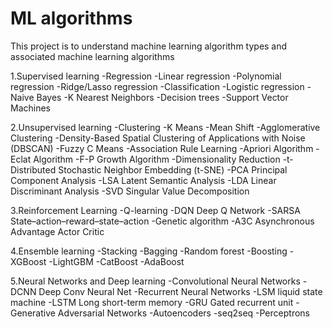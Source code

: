 # ML algorithms

This project is to understand machine learning algorithm types and associated machine learning algorithms

1.Supervised learning
  -Regression
   -Linear regression
   -Polynomial regression
   -Ridge/Lasso regression
  -Classification
   -Logistic regression
   -Naive Bayes
   -K Nearest Neighbors
   -Decision trees
  -Support Vector Machines

2.Unsupervised learning
  -Clustering
   -K Means
   -Mean Shift
   -Agglomerative Clustering
   -Density-Based Spatial Clustering of Applications with Noise (DBSCAN)
   -Fuzzy C Means
  -Association Rule Learning
   -Apriori Algorithm
   -Eclat Algorithm
   -F-P Growth Algorithm
  -Dimensionality Reduction
   -t-Distributed Stochastic Neighbor Embedding (t-SNE)
   -PCA Principal Component Analysis
   -LSA Latent Semantic Analysis
   -LDA Linear Discriminant Analysis
   -SVD Singular Value Decomposition

3.Reinforcement Learning
  -Q-learning
  -DQN Deep Q Network 
  -SARSA State–action–reward–state–action
  -Genetic algorithm
  -A3C Asynchronous Advantage Actor Critic

4.Ensemble learning
  -Stacking
  -Bagging
   -Random forest
  -Boosting
   -XGBoost
   -LightGBM
   -CatBoost
   -AdaBoost

5.Neural Networks and Deep learning
  -Convolutional Neural Networks
   -DCNN Deep Conv Neural Net
  -Recurrent Neural Networks 
   -LSM liquid state machine 
   -LSTM Long short-term memory
   -GRU Gated recurrent unit
  -Generative Adversarial Networks
  -Autoencoders
   -seq2seq
  -Perceptrons




	

